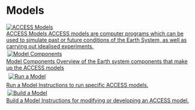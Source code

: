 # Models
<div class="card-container">
    <!-- ACCESS Models -->
    <a href="access_models/" class="horizontal-card">
        <div class="card-image-container">
            <img class="img-contain white-background" src="/assets/ACCESS-MODEL.png" alt="ACCESS Models">
        </div>
        <div class="card-text-container">
            <span class="bold" >ACCESS Models</span>
            <span>
                ACCESS models are computer programs which can be used to simulate past or future conditions of the Earth System, as well as carrying out idealised experiments.
            </span>
        </div>
    </a>
    <!-- Model Components -->
    <a href="model_components/" class="horizontal-card">
        <div class="card-image-container">
            <img class="img-contain white-background" src="/assets/component-logos/all_components.png" style="padding: 0.2em;" alt="Model Components">
        </div>
        <div class="card-text-container">
            <span class="bold">Model Components</span>
            <span>
                Overview of the Earth system components that make up the ACCESS models
            </span>
        </div>
    </a>
    <!-- Run a Model -->
    <a href="run_a_model/" class="horizontal-card">
        <div class="card-image-container">
            <img class="img-cover white-background"
            style="padding: 0.4rem;"
            src="/assets/run-a-model.png" alt="Run a Model">
        </div>
        <div class="card-text-container">
            <span class="bold" >Run a Model</span>
            <span>
                Instructions to run specific ACCESS models.
            </span>
        </div>
    </a>
    <!-- Build a Model -->
    <a href="build_a_model/" class="horizontal-card">
        <div class="card-image-container">
            <img class="img-contain white-background" 
            style="padding: 0.2rem"
            src="/assets/model-config-logos/model_visualisation/build_a_model.png" alt="Build a Model">
        </div>
        <div class="card-text-container">
            <span class="bold" >Build a Model</span>
            <span>
                Instructions for modifying or developing an ACCESS model.
            </span>
        </div>
    </a>
</div>